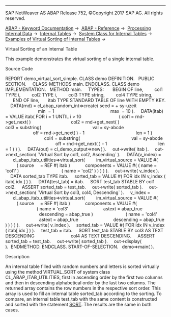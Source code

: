   

* * *

SAP NetWeaver AS ABAP Release 752, ©Copyright 2017 SAP AG. All rights reserved.

[ABAP - Keyword Documentation](javascript:call_link\('abenabap.htm'\)) →  [ABAP - Reference](javascript:call_link\('abenabap_reference.htm'\)) →  [Processing Internal Data](javascript:call_link\('abenabap_data_working.htm'\)) →  [Internal Tables](javascript:call_link\('abenitab.htm'\)) →  [System Class for Internal Tables](javascript:call_link\('abencl_abap_itab.htm'\)) →  [Examples of Virtual Sorting of Internal Tables](javascript:call_link\('abenvirtual_sort_abexas.htm'\)) → 

Virtual Sorting of an Internal Table

This example demonstrates the virtual sorting of a single internal table.

Source Code

REPORT demo\_virtual\_sort\_simple.
CLASS demo DEFINITION.
  PUBLIC SECTION.
    CLASS-METHODS main.
ENDCLASS.
CLASS demo IMPLEMENTATION.
  METHOD main.
    TYPES:
      BEGIN OF line,
        col1 TYPE i,
        col2 TYPE i,
        col3 TYPE string,
        col4 TYPE string,
      END OF line,
      itab TYPE STANDARD TABLE OF line WITH EMPTY KEY.
    DATA(rnd) = cl\_abap\_random\_int=>create( seed = + sy-uzeit
                                            min  = 1
                                            max  = 10 ).
    DATA(itab) = VALUE itab( FOR i = 1 UNTIL i > 10
                             ( col1 = rnd->get\_next( )
                               col2 = rnd->get\_next( )
                               col3 = substring(
                                        val = sy-abcde
                                        off = rnd->get\_next( ) - 1
                                        len = 1 )
                               col4 = substring(
                                        val = sy-abcde
                                        off = rnd->get\_next( ) - 1
                                        len = 1 ) ) ).
    DATA(out) = cl\_demo\_output=>new( ).
    out->write( itab ).
    out->next\_section( \`Virtual Sort by col1, col2, Ascending\` ).
    DATA(v\_index) =
      cl\_abap\_itab\_utilities=>virtual\_sort(
        im\_virtual\_source = VALUE #(
         ( source     = REF #( itab )
           components = VALUE #( ( name = 'col1' )
                                 ( name = 'col2' ) ) ) ) ).
    out->write( v\_index ).
    DATA sorted\_tab TYPE itab.
    sorted\_tab = VALUE #( FOR idx IN v\_index ( itab\[ idx \] ) ).
    DATA(test\_tab) = itab.
    SORT test\_tab STABLE BY col1 col2.
    ASSERT sorted\_tab = test\_tab.
    out->write( sorted\_tab ).
    out->next\_section( \`Virtual Sort by col3, col4, Descending\` ).
    v\_index =
      cl\_abap\_itab\_utilities=>virtual\_sort(
        im\_virtual\_source = VALUE #(
         ( source     = REF #( itab )
           components = VALUE #(
                         ( name = 'col3'
                           astext = abap\_true
                           descending = abap\_true )
                         ( name = 'col4'
                           astext = abap\_true
                           descending = abap\_true ) ) ) ) ).
    out->write( v\_index ).
    sorted\_tab = VALUE #( FOR idx IN v\_index ( itab\[ idx \] ) ).
    test\_tab = itab.
    SORT test\_tab STABLE BY col3 AS TEXT DESCENDING
                            col4 AS TEXT DESCENDING.
    ASSERT sorted\_tab = test\_tab.
    out->write( sorted\_tab ).
    out->display( ).  ENDMETHOD.
ENDCLASS.
START-OF-SELECTION.
  demo=>main( ).

Description

An internal table filled with random numbers and letters is sorted virtually using the method VIRTUAL\_SORT of system class CL\_ABAP\_ITAB\_UTILITIES, first in ascending order by the first two columns and then in descending alphabetical order by the last two columns. The returned array contains the row numbers in the respective sort order. This array is used to fill an internal table sorted\_tab according to the sorting. To compare, an internal table test\_tab with the same content is constructed and sorted with the statement [SORT](javascript:call_link\('abapsort_itab.htm'\)). The results are the same in both cases.